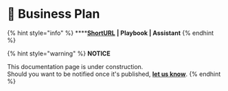 # 🚧 Business Plan

{% hint style="info" %}
****[**ShortURL**](https://tiof.click/TIOFBP) **| Playbook | Assistant**
{% endhint %}



{% hint style="warning" %}
**NOTICE**

This documentation page is under construction.\
Should you want to be notified once it's published, [**let us know**](https://tiof.click/TIOFTarianUpdatesService).
{% endhint %}

##
